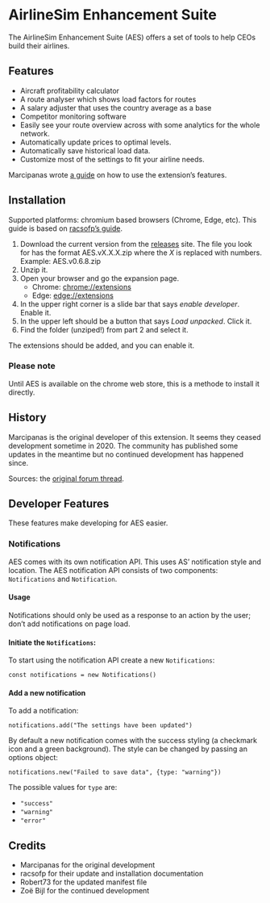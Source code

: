 # AirlineSim Enhancement Suite

The AirlineSim Enhancement Suite (AES) offers a set of tools to help CEOs build their airlines.

## Features

- Aircraft profitability calculator
- A route analyser which shows load factors for routes
- A salary adjuster that uses the country average as a base
- Competitor monitoring software
- Easily see your route overview across with some analytics for the whole network.
- Automatically update prices to optimal levels.
- Automatically save historical load data.
- Customize most of the settings to fit your airline needs.

Marcipanas wrote [a guide](https://docs.google.com/document/d/1hzMHb3hTBXSZNtuDKoBuvx1HP9CgB7wVYR59yDYympg/) on how to use the extension’s features.

## Installation

Supported platforms: chromium based browsers (Chrome, Edge, etc).
This guide is based on [racsofp’s guide](https://forums.airlinesim.aero/t/manual-installation-of-the-ase-airlinesim-enhancement-suite-chrome-extension/24671).

1. Download the current version from the [releases](https://github.com/ZoeBijl/airlinesim-enhancement-suite/releases) site.
   The file you look for has the format AES.vX.X.X.zip where the _X_ is replaced with numbers. Example: AES.v0.6.8.zip
2. Unzip it.
3. Open your browser and go the expansion page.
    - Chrome: [chrome://extensions](chrome://extensions)
    - Edge: [edge://extensions](edge://extensions)
4. In the upper right corner is a slide bar that says _enable developer_. Enable it.
5. In the upper left should be a button that says _Load unpacked_. Click it.
6. Find the folder (unziped!) from part 2 and select it.

The extensions should be added, and you can enable it.

### Please note
Until AES is available on the chrome web store, this is a methode to install it directly.

## History

Marcipanas is the original developer of this extension.
It seems they ceased development sometime in 2020.
The community has published some updates in the meantime but no continued development has happened since.

Sources: the [original forum thread](https://forums.airlinesim.aero/t/introducing-airlinesim-enhancement-suite-beta/21684).

## Developer Features

These features make developing for AES easier.

### Notifications

AES comes with its own notification API. This uses AS’ notification style and location. The AES notification API consists of two components: `Notifications` and `Notification`.

#### Usage

Notifications should only be used as a response to an action by the user; don’t add notifications on page load.

#### Initiate the `Notifications`:

To start using the notification API create a new `Notifications`:

```
const notifications = new Notifications()
```

#### Add a new notification

To add a notification:

```
notifications.add("The settings have been updated")
```

By default a new notification comes with the success styling (a checkmark icon and a green background). The style can be changed by passing an options object:

```
notifications.new("Failed to save data", {type: "warning"})
```

The possible values for `type` are:
- `"success"`
- `"warning"`
- `"error"`

## Credits

- Marcipanas for the original development
- racsofp for their update and installation documentation
- Robert73 for the updated manifest file
- Zoë Bijl for the continued development

